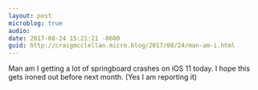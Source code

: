 ```yaml
---
layout: post
microblog: true
audio: 
date: 2017-08-24 15:21:21 -0600
guid: http://craigmcclellan.micro.blog/2017/08/24/man-am-i.html
---
```

Man am I getting a lot of springboard crashes on iOS 11 today. I hope this gets ironed out before next month. (Yes I am reporting it)
